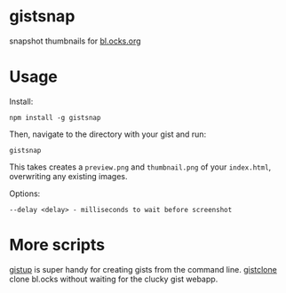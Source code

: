 # gistsnap

snapshot thumbnails for [bl.ocks.org](http://bl.ocks.org/)

# Usage 

Install:

    npm install -g gistsnap

Then, navigate to the directory with your gist and run: 

    gistsnap

This takes creates a `preview.png` and `thumbnail.png` of your `index.html`, overwriting any existing images. 

Options: 

    --delay <delay> - milliseconds to wait before screenshot

# More scripts

[gistup](https://github.com/mbostock/gistup) is super handy for creating gists from the command line. 
[gistclone](https://github.com/1wheel/gistclone) clone bl.ocks without waiting for the clucky gist webapp. 